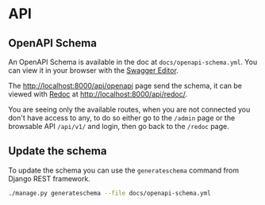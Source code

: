 # API

## OpenAPI Schema

An OpenAPI Schema is available in the doc at `docs/openapi-schema.yml`. You can view it in your browser with the [Swagger Editor](https://editor.swagger.io/).

The [http://localhost:8000/api/openapi](http://localhost:8000/api/openapi) page send the schema, it can be viewed with [Redoc](https://github.com/Redocly/redoc) at [http://localhost:8000/api/redoc/](http://localhost:8000/api/redoc/).

You are seeing only the available routes, when you are not connected you don't have access to any, to do so either go to the `/admin` page or the browsable API `/api/v1/` and login, then go back to the `/redoc` page.

## Update the schema

To update the schema you can use the `generateschema` command from Django REST framework.

```sh
./manage.py generateschema --file docs/openapi-schema.yml
```
